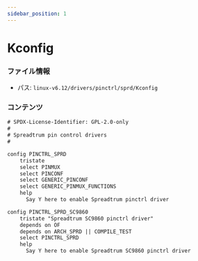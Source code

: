 ```yaml
---
sidebar_position: 1
---
```

# Kconfig

### ファイル情報

- パス: `linux-v6.12/drivers/pinctrl/sprd/Kconfig`

### コンテンツ

```txt
# SPDX-License-Identifier: GPL-2.0-only
#
# Spreadtrum pin control drivers
#

config PINCTRL_SPRD
	tristate
	select PINMUX
	select PINCONF
	select GENERIC_PINCONF
	select GENERIC_PINMUX_FUNCTIONS
	help
	  Say Y here to enable Spreadtrum pinctrl driver

config PINCTRL_SPRD_SC9860
	tristate "Spreadtrum SC9860 pinctrl driver"
	depends on OF
	depends on ARCH_SPRD || COMPILE_TEST
	select PINCTRL_SPRD
	help
	  Say Y here to enable Spreadtrum SC9860 pinctrl driver

```
